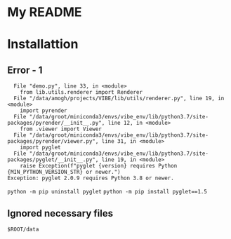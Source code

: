 # My README

# Installattion
## Error - 1
```Traceback (most recent call last):
  File "demo.py", line 33, in <module>
    from lib.utils.renderer import Renderer
  File "/data/amogh/projects/VIBE/lib/utils/renderer.py", line 19, in <module>
    import pyrender
  File "/data/groot/miniconda3/envs/vibe_env/lib/python3.7/site-packages/pyrender/__init__.py", line 12, in <module>
    from .viewer import Viewer
  File "/data/groot/miniconda3/envs/vibe_env/lib/python3.7/site-packages/pyrender/viewer.py", line 31, in <module>
    import pyglet
  File "/data/groot/miniconda3/envs/vibe_env/lib/python3.7/site-packages/pyglet/__init__.py", line 19, in <module>
    raise Exception(f"pyglet {version} requires Python {MIN_PYTHON_VERSION_STR} or newer.")
Exception: pyglet 2.0.9 requires Python 3.8 or newer.
```
`python -m pip uninstall pyglet`
`python -m pip install pyglet==1.5`

## Ignored necessary files
`$ROOT/data`

